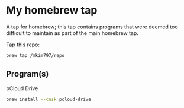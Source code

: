 # My homebrew tap

A tap for homebrew; this tap contains programs that were deemed too difficult to maintain as part of the main homebrew tap.

Tap this repo:
```bash
brew tap /mkim797/repo
```

## Program(s)

pCloud Drive
```bash
brew install --cask pcloud-drive
```
